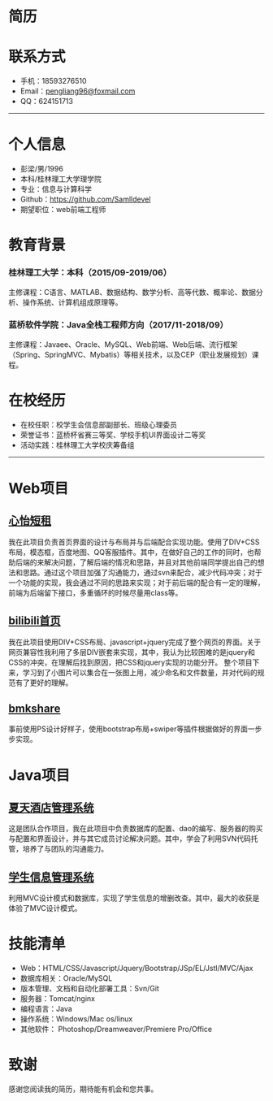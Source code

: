 # 简历

# 联系方式

- 手机：18593276510
- Email：pengliang96@foxmail.com
- QQ：624151713

---

# 个人信息
 - 彭梁/男/1996
 - 本科/桂林理工大学理学院
 - 专业：信息与计算科学
 - Github：https://github.com/Samlldevel
 - 期望职位：web前端工程师
 
 # 教育背景
### 桂林理工大学：本科（2015/09-2019/06）
主修课程：C语言、MATLAB、数据结构、数学分析、高等代数、概率论、数据分析、操作系统、计算机组成原理等。

### 蓝桥软件学院：Java全栈工程师方向（2017/11-2018/09）
主修课程：Javaee、Oracle、MySQL、Web前端、Web后端、流行框架（Spring、SpringMVC、Mybatis）等相关技术，以及CEP（职业发展规划）课程。

# 在校经历
- 在校任职：校学生会信息部副部长、班级心理委员
- 荣誉证书：蓝桥杯省赛三等奖、学校手机UI界面设计二等奖
- 活动实践：桂林理工大学校庆筹备组

---

# Web项目

## [心怡短租](http://lanqiao09.top/glg_nine_web/index.html)
我在此项目负责首页界面的设计与布局并与后端配合实现功能。使用了DIV+CSS布局，模态框，百度地图、QQ客服插件。其中，在做好自己的工作的同时，也帮助后端的来解决问题，了解后端的情况和思路，并且对其他前端同学提出自己的想法和思路。通过这个项目加强了沟通能力，通过svn来配合，减少代码冲突；对于一个功能的实现，我会通过不同的思路来实现；对于前后端的配合有一定的理解，前端为后端留下接口，多重循环的时候尽量用class等。


## [bilibili首页](http://htmlpreview.github.io/?https://github.com/Samlldevel/WebProject/blob/master/bilibili2/index.html)

我在此项目使用DIV+CSS布局、javascript+jquery完成了整个网页的界面。关于网页兼容性我利用了多层DIV嵌套来实现，其中，我认为比较困难的是jquery和CSS的冲突，在理解后找到原因，把CSS和jquery实现的功能分开。
整个项目下来，学习到了小图片可以集合在一张图上用，减少命名和文件数量，并对代码的规范有了更好的理解。


## [bmkshare](http://htmlpreview.github.io/?https://github.com/Samlldevel/WebProject/blob/master/bmkshare/index.html)
事前使用PS设计好样子，使用bootstrap布局+swiper等插件根据做好的界面一步步实现。


# Java项目

## [夏天酒店管理系统](https://github.com/Samlldevel/JavaProject/tree/master/jdglxt)

这是团队合作项目，我在此项目中负责数据库的配置、dao的编写、服务器的购买与配置和界面设计，并与其它成员讨论解决问题。其中，学会了利用SVN代码托管，培养了与团队的沟通能力。
 

## [学生信息管理系统](https://github.com/Samlldevel/JavaProject/tree/master/xsxxglxt7_mvc2pl)
利用MVC设计模式和数据库，实现了学生信息的增删改查。其中，最大的收获是体验了MVC设计模式。


# 技能清单

- Web：HTML/CSS/Javascript/Jquery/Bootstrap/JSp/EL/Jstl/MVC/Ajax
- 数据库相关：Oracle/MySQL
- 版本管理、文档和自动化部署工具：Svn/Git
- 服务器：Tomcat/nginx
- 编程语言：Java
- 操作系统：Windows/Mac os/linux
- 其他软件： Photoshop/Dreamweaver/Premiere Pro/Office

# 致谢
感谢您阅读我的简历，期待能有机会和您共事。
